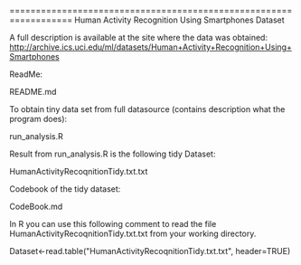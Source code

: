 ==================================================================
Human Activity Recognition Using Smartphones Dataset

A full description is available at the site where the data was obtained:
http://archive.ics.uci.edu/ml/datasets/Human+Activity+Recognition+Using+Smartphones


ReadMe:

README.md

	
To obtain tiny data set from full datasource (contains description what the program does): 

run_analysis.R	


Result from run_analysis.R is the following tidy Dataset: 

HumanActivityRecoqnitionTidy.txt.txt


Codebook of the tidy dataset:

CodeBook.md

	
In R you can use this following comment to read the file HumanActivityRecoqnitionTidy.txt.txt from your working directory.

Dataset<-read.table("HumanActivityRecoqnitionTidy.txt.txt", header=TRUE)

